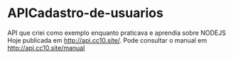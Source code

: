 # APICadastro-de-usuarios
API que criei como exemplo enquanto praticava e aprendia sobre NODEJS
Hoje publicada em http://api.cc10.site/.
Pode consultar o manual em http://api.cc10.site/manual
